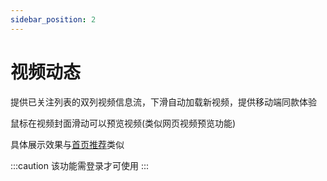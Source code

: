 ```yaml
---
sidebar_position: 2
---
```


# 视频动态

提供已关注列表的双列视频信息流，下滑自动加载新视频，提供移动端同款体验

鼠标在视频封面滑动可以预览视频(类似网页视频预览功能)

具体展示效果与[首页推荐](./recommend.md)类似

:::caution
该功能需登录才可使用
:::

